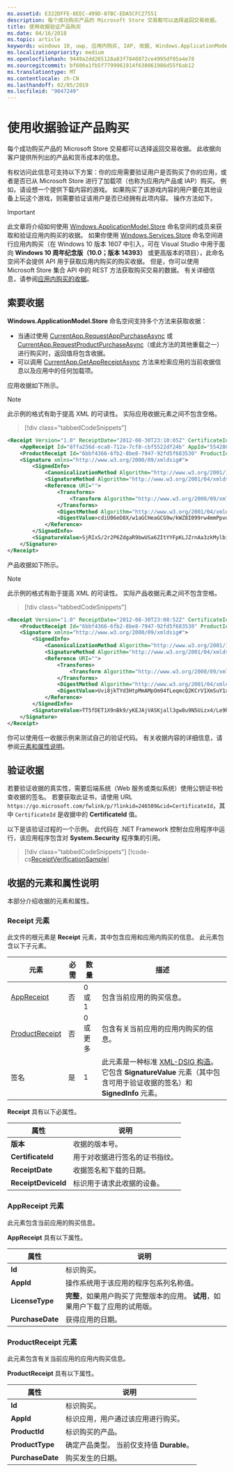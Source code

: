 ```yaml
---
ms.assetid: E322DFFE-8EEC-499D-87BC-EDA5CFC27551
description: 每个成功购买产品的 Microsoft Store 交易都可以选择返回交易收据。
title: 使用收据验证产品购买
ms.date: 04/16/2018
ms.topic: article
keywords: windows 10, uwp, 应用内购买, IAP, 收据, Windows.ApplicationModel.Store
ms.localizationpriority: medium
ms.openlocfilehash: 9449a2dd265128a83f7840872ce4995df05a4e78
ms.sourcegitcommit: bf600a1fb5f7799961914f638061986d55f6ab12
ms.translationtype: MT
ms.contentlocale: zh-CN
ms.lasthandoff: 02/05/2019
ms.locfileid: "9047249"
---
```

# <a name="use-receipts-to-verify-product-purchases"></a>使用收据验证产品购买

每个成功购买产品的 Microsoft Store 交易都可以选择返回交易收据。 此收据向客户提供所列出的产品和货币成本的信息。

有权访问此信息可支持以下方案：你的应用需要验证用户是否购买了你的应用，或者是否已从 Microsoft Store 进行了加载项（也称为应用内产品或 IAP）购买。 例如，请设想一个提供下载内容的游戏。 如果购买了该游戏内容的用户要在其他设备上玩这个游戏，则需要验证该用户是否已经拥有此项内容。 操作方法如下。

> [!IMPORTANT]
> 此文章将介绍如何使用 [Windows.ApplicationModel.Store](https://docs.microsoft.com/uwp/api/Windows.ApplicationModel.Store) 命名空间的成员来获取和验证应用内购买的收据。 如果你使用 [Windows.Services.Store](https://docs.microsoft.com/uwp/api/Windows.Services.Store) 命名空间进行应用内购买（在 Windows 10 版本 1607 中引入，可在 Visual Studio 中用于面向 **Windows 10 周年纪念版（10.0；版本 14393）** 或更高版本的项目），此命名空间不会提供 API 用于获取应用内购买的购买收据。 但是，你可以使用 Microsoft Store 集合 API 中的 REST 方法获取购买交易的数据。 有关详细信息，请参阅[应用内购买的收据](in-app-purchases-and-trials.md#receipts)。

## <a name="requesting-a-receipt"></a>索要收据


**Windows.ApplicationModel.Store** 命名空间支持多个方法来获取收据：

* 当通过使用 [CurrentApp.RequestAppPurchaseAsync](https://docs.microsoft.com/uwp/api/windows.applicationmodel.store.currentapp.requestapppurchaseasync) 或 [CurrentApp.RequestProductPurchaseAsync](https://docs.microsoft.com/uwp/api/windows.applicationmodel.store.currentapp.requestproductpurchaseasync)（或此方法的其他重载之一）进行购买时，返回值将包含收据。
* 可以调用 [CurrentApp.GetAppReceiptAsync](https://docs.microsoft.com/uwp/api/windows.applicationmodel.store.currentapp.getappreceiptasync) 方法来检索应用的当前收据信息以及应用中的任何加载项。

应用收据如下所示。

> [!NOTE]
> 此示例的格式有助于提高 XML 的可读性。 实际应用收据元素之间不包含空格。

> [!div class="tabbedCodeSnippets"]
```xml
<Receipt Version="1.0" ReceiptDate="2012-08-30T23:10:05Z" CertificateId="b809e47cd0110a4db043b3f73e83acd917fe1336" ReceiptDeviceId="4e362949-acc3-fe3a-e71b-89893eb4f528">
    <AppReceipt Id="8ffa256d-eca8-712a-7cf8-cbf5522df24b" AppId="55428GreenlakeApps.CurrentAppSimulatorEventTest_z7q3q7z11crfr" PurchaseDate="2012-06-04T23:07:24Z" LicenseType="Full" />
    <ProductReceipt Id="6bbf4366-6fb2-8be8-7947-92fd5f683530" ProductId="Product1" PurchaseDate="2012-08-30T23:08:52Z" ExpirationDate="2012-09-02T23:08:49Z" ProductType="Durable" AppId="55428GreenlakeApps.CurrentAppSimulatorEventTest_z7q3q7z11crfr" />
    <Signature xmlns="http://www.w3.org/2000/09/xmldsig#">
        <SignedInfo>
            <CanonicalizationMethod Algorithm="http://www.w3.org/2001/10/xml-exc-c14n#" />
            <SignatureMethod Algorithm="http://www.w3.org/2001/04/xmldsig-more#rsa-sha256" />
            <Reference URI="">
                <Transforms>
                    <Transform Algorithm="http://www.w3.org/2000/09/xmldsig#enveloped-signature" />
                </Transforms>
                <DigestMethod Algorithm="http://www.w3.org/2001/04/xmlenc#sha256" />
                <DigestValue>cdiU06eD8X/w1aGCHeaGCG9w/kWZ8I099rw4mmPpvdU=</DigestValue>
            </Reference>
        </SignedInfo>
        <SignatureValue>SjRIxS/2r2P6ZdgaR9bwUSa6ZItYYFpKLJZrnAa3zkMylbiWjh9oZGGng2p6/gtBHC2dSTZlLbqnysJjl7mQp/A3wKaIkzjyRXv3kxoVaSV0pkqiPt04cIfFTP0JZkE5QD/vYxiWjeyGp1dThEM2RV811sRWvmEs/hHhVxb32e8xCLtpALYx3a9lW51zRJJN0eNdPAvNoiCJlnogAoTToUQLHs72I1dECnSbeNPXiG7klpy5boKKMCZfnVXXkneWvVFtAA1h2sB7ll40LEHO4oYN6VzD+uKd76QOgGmsu9iGVyRvvmMtahvtL1/pxoxsTRedhKq6zrzCfT8qfh3C1w==</SignatureValue>
    </Signature>
</Receipt>
```

产品收据如下所示。

> [!NOTE]
> 此示例的格式有助于提高 XML 的可读性。 实际产品收据元素之间不包含空格。

> [!div class="tabbedCodeSnippets"]
```xml
<Receipt Version="1.0" ReceiptDate="2012-08-30T23:08:52Z" CertificateId="b809e47cd0110a4db043b3f73e83acd917fe1336" ReceiptDeviceId="4e362949-acc3-fe3a-e71b-89893eb4f528">
    <ProductReceipt Id="6bbf4366-6fb2-8be8-7947-92fd5f683530" ProductId="Product1" PurchaseDate="2012-08-30T23:08:52Z" ExpirationDate="2012-09-02T23:08:49Z" ProductType="Durable" AppId="55428GreenlakeApps.CurrentAppSimulatorEventTest_z7q3q7z11crfr" />
    <Signature xmlns="http://www.w3.org/2000/09/xmldsig#">
        <SignedInfo>
            <CanonicalizationMethod Algorithm="http://www.w3.org/2001/10/xml-exc-c14n#" />
            <SignatureMethod Algorithm="http://www.w3.org/2001/04/xmldsig-more#rsa-sha256" />
            <Reference URI="">
                <Transforms>
                    <Transform Algorithm="http://www.w3.org/2000/09/xmldsig#enveloped-signature" />
                </Transforms>
                <DigestMethod Algorithm="http://www.w3.org/2001/04/xmlenc#sha256" />
                <DigestValue>Uvi8jkTYd3HtpMmAMpOm94fLeqmcQ2KCrV1XmSuY1xI=</DigestValue>
            </Reference>
        </SignedInfo>
        <SignatureValue>TT5fDET1X9nBk9/yKEJAjVASKjall3gw8u9N5Uizx4/Le9RtJtv+E9XSMjrOXK/TDicidIPLBjTbcZylYZdGPkMvAIc3/1mdLMZYJc+EXG9IsE9L74LmJ0OqGH5WjGK/UexAXxVBWDtBbDI2JLOaBevYsyy+4hLOcTXDSUA4tXwPa2Bi+BRoUTdYE2mFW7ytOJNEs3jTiHrCK6JRvTyU9lGkNDMNx9loIr+mRks+BSf70KxPtE9XCpCvXyWa/Q1JaIyZI7llCH45Dn4SKFn6L/JBw8G8xSTrZ3sBYBKOnUDbSCfc8ucQX97EyivSPURvTyImmjpsXDm2LBaEgAMADg==</SignatureValue>
    </Signature>
</Receipt>
```

你可以使用任一收据示例来测试自己的验证代码。 有关收据内容的详细信息，请参阅[元素和属性说明](#receipt-descriptions)。

## <a name="validating-a-receipt"></a>验证收据

若要验证收据的真实性，需要后端系统（Web 服务或类似系统）使用公钥证书检查收据的签名。 若要获取此证书，请使用 URL ```https://go.microsoft.com/fwlink/p/?linkid=246509&cid=CertificateId```，其中 ```CertificateId``` 是收据中的 **CertificateId** 值。

以下是该验证过程的一个示例。 此代码在 .NET Framework 控制台应用程序中运行，该应用程序包含对 **System.Security** 程序集的引用。

> [!div class="tabbedCodeSnippets"]
[!code-cs[ReceiptVerificationSample](./code/ReceiptVerificationSample/cs/Program.cs#ReceiptVerificationSample)]

<span id="receipt-descriptions" />

## <a name="element-and-attribute-descriptions-for-a-receipt"></a>收据的元素和属性说明

本部分介绍收据的元素和属性。

### <a name="receipt-element"></a>Receipt 元素

此文件的根元素是 **Receipt** 元素，其中包含应用和应用内购买的信息。 此元素包含以下子元素。

|  元素  |  必需  |  数量  |  描述   |
|-------------|------------|--------|--------|
|  [AppReceipt](#appreceipt)  |    否        |  0 或 1  |  包含当前应用的购买信息。            |
|  [ProductReceipt](#productreceipt)  |     否       |  0 或更多    |   包含有关当前应用的应用内购买的信息。     |
|  签名  |      是      |  1   |   此元素是一种标准 [XML-DSIG 构造](https://go.microsoft.com/fwlink/p/?linkid=251093)。 它包含 **SignatureValue** 元素（其中包含可用于验证收据的签名）和 **SignedInfo** 元素。      |

**Receipt** 具有以下必属性。

|  属性  |  说明   |
|-------------|-------------------|
|  **版本**  |    收据的版本号。            |
|  **CertificateId**  |     用于对收据进行签名的证书指纹。          |
|  **ReceiptDate**  |    收据签名和下载的日期。           |  
|  **ReceiptDeviceId**  |   标识用于请求此收据的设备。         |  |

<span id="appreceipt" />

### <a name="appreceipt-element"></a>AppReceipt 元素

此元素包含当前应用的购买信息。

**AppReceipt** 具有以下属性。

|  属性  |  说明   |
|-------------|-------------------|
|  **Id**  |    标识购买。           |
|  **AppId**  |     操作系统用于该应用的程序包系列名称值。           |
|  **LicenseType**  |    **完整**，如果用户购买了完整版本的应用。 **试用**，如果用户下载了应用的试用版。           |  
|  **PurchaseDate**  |    获得应用的日期。          |  |

<span id="productreceipt" />

### <a name="productreceipt-element"></a>ProductReceipt 元素

此元素包含有关当前应用的应用内购买信息。

**ProductReceipt** 具有以下属性。

|  属性  |  说明   |
|-------------|-------------------|
|  **Id**  |    标识购买。           |
|  **AppId**  |     标识应用，用户通过该应用进行购买。           |
|  **ProductId**  |     标识购买的产品。           |
|  **ProductType**  |    确定产品类型。 当前仅支持值 **Durable**。          |  
|  **PurchaseDate**  |    购买发生的日期。          |  |

 

 
